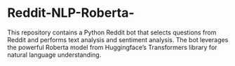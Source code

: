 # Reddit-NLP-Roberta-
 This repository contains a Python Reddit bot that selects questions from Reddit and performs text analysis and sentiment analysis. The bot leverages the powerful Roberta model from Huggingface’s Transformers library for natural language understanding. 
